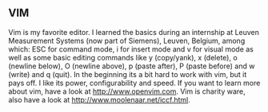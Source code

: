 VIM
---

Vim is my favorite editor. I learned the basics during an internship at Leuven
Measurement Systems (now part of Siemens), Leuven, Belgium, among which: ESC for command mode, 
i for insert mode and v for visual mode as well as some basic editing commands
like y (copy/yank), x (delete), o (newline below), O (newline above), p (paste after), P (paste before) and w (write) and q (quit).
In the beginning its a bit hard to work with vim, but it pays off. I like its
power,  configurability and speed. If you want to learn more about vim, have a
look at http://www.openvim.com. Vim is charity ware, also have a look at
http://www.moolenaar.net/iccf.html.

